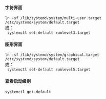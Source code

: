 #### 字符界面
`ln -sf /lib/systemd/system/multi-user.target /etc/systemd/system/default.target`   
或：  
` systemctl set-default runlevel3.target`


#### 图形界面
`ln -sf /lib/systemd/system/graphical.target /etc/systemd/system/default.target`  
或：  
` systemctl set-default runlevel5.target`

#### 查看启动级别
`systemctl get-default`
